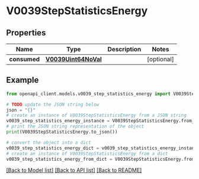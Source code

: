 # V0039StepStatisticsEnergy


## Properties

Name | Type | Description | Notes
------------ | ------------- | ------------- | -------------
**consumed** | [**V0039Uint64NoVal**](V0039Uint64NoVal.md) |  | [optional] 

## Example

```python
from openapi_client.models.v0039_step_statistics_energy import V0039StepStatisticsEnergy

# TODO update the JSON string below
json = "{}"
# create an instance of V0039StepStatisticsEnergy from a JSON string
v0039_step_statistics_energy_instance = V0039StepStatisticsEnergy.from_json(json)
# print the JSON string representation of the object
print(V0039StepStatisticsEnergy.to_json())

# convert the object into a dict
v0039_step_statistics_energy_dict = v0039_step_statistics_energy_instance.to_dict()
# create an instance of V0039StepStatisticsEnergy from a dict
v0039_step_statistics_energy_from_dict = V0039StepStatisticsEnergy.from_dict(v0039_step_statistics_energy_dict)
```
[[Back to Model list]](../README.md#documentation-for-models) [[Back to API list]](../README.md#documentation-for-api-endpoints) [[Back to README]](../README.md)


